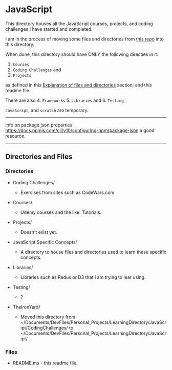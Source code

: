 # JavaScript

This directory houses all the JavaScript courses, projects, and coding challenges I have started and completed.

I am in the process of moving some files and directories from [this repo](https://github.com/JamieBort/CodeChallenges) into this directory.

When done, this directory should have ONLY the following directies in it:

1. `Courses`
2. `Coding Challenges` and
3. `Projects`

as defined in this [Explanation of files and directories](https://github.com/JamieBort/LearningDirectory#explanation-of-files-and-directories) section; and this readme file.

There are also 4. `Frameworks` 5. `Libraries` and 6. `Testing`

`JavaScript`, and `scratch` are temporary.

---

info on package.json properties
https://docs.npmjs.com/cli/v10/configuring-npm/package-json
a good resource.

---

## Directories and Files

### Directories

- Coding Challenges/

  - Exercises from sites such as CodeWars.com

- Courses/

  - Udemy courses and the like. Tutorials.

- Projects/

  - Doesn't exist yet.

- JavaScript Specific Concepts/

  - A directory to house files and directories used to learn these specific concepts.

- Libraries/

  - Libraries such as Redux or D3 that I am trying to lear using.

- Testing/

  - ?

- TheIronYard/
  - Moved this directory from ~/Documents/DevFiles/Personal_Projects/LearningDirectory/JavaScript/CodingChallenges/ to ~/Documents/DevFiles/Personal_Projects/LearningDirectory/JavaScript/

### Files

- README.ms - this readme file.
